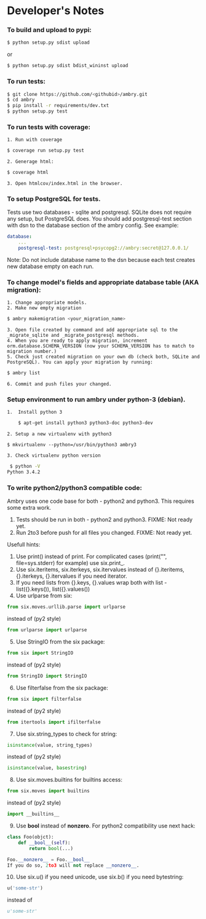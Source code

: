 
Developer's Notes
=================

### To build and upload to pypi:
```bash
$ python setup.py sdist upload
```

or
```bash
$ python setup.py sdist bdist_wininst upload
```

### To run tests:
```bash
$ git clone https://github.com/<githubid>/ambry.git
$ cd ambry
$ pip install -r requirements/dev.txt
$ python setup.py test
```

### To run tests with coverage:

    1. Run with coverage
```bash
$ coverage run setup.py test
```
    2. Generage html:
```bash
$ coverage html
```
    3. Open htmlcov/index.html in the browser.

### To setup PostgreSQL for tests.
Tests use two databases - sqlite and postgresql. SQLite does not require any setup, but PostgreSQL does. You should add postgresql-test section with dsn to the database section of the ambry config. See example:
```yaml
database:
    ...
    postgresql-test: postgresql+psycopg2://ambry:secret@127.0.0.1/
```
Note: Do not include database name to the dsn because each test creates new database empty on each run.

### To change model's fields and appropriate database table (AKA migration):
    1. Change appropriate models.
    2. Make new empty migration
```bash
$ ambry makemigration <your_migration_name>
```
    3. Open file created by command and add appropriate sql to the _migrate_sqlite and _migrate_postgresql methods.
    4. When you are ready to apply migration, increment orm.database.SCHEMA_VERSION (now your SCHEMA_VERSION has to match to migration number.)
    5. Check just created migration on your own db (check both, SQLite and PostgreSQL). You can apply your migration by running:
```bash
$ ambry list
```
    6. Commit and push files your changed.

### Setup environment to run ambry under python-3 (debian).
    1.  Install python 3
```bash
    $ apt-get install python3 python3-doc python3-dev
```
    2. Setup a new virtualenv with python3
```
$ mkvirtualenv --python=/usr/bin/python3 ambry3
```
    3. Check virtualenv python version
```bash
 $ python -V
Python 3.4.2
```

### To write python2/python3 compatible code:
Ambry uses one code base for both - python2 and python3. This requires some extra work.
1. Tests should be run in both - python2 and python3. FIXME: Not ready yet.
2. Run 2to3 before push for all files you changed. FIXME: Not ready yet.

Usefull hints:
1. Use print() instead of print. For complicated cases (print("", file=sys.stderr) for example) use six.print_.
2. Use six.iteritems, six.iterkeys, six.itervalues instead of {}.iteritems, {}.iterkeys, {}.itervalues if you need iterator.
3. If you need lists from {}.keys, {}.values wrap both with list - list({}.keys()), list({}.values())
4. Use urlparse from six:
```python
from six.moves.urllib.parse import urlparse
```
instead of (py2 style)
```python
from urlparse import urlparse
```
5. Use StringIO from the six package:
```python
from six import StringIO
```
instead of (py2 style)
```python
from StringIO import StringIO
```
6. Use filterfalse from the six package:
```python
from six import filterfalse
```
instead of (py2 style)
```python
from itertools import ifilterfalse
```
7. Use six.string_types to check for string:
```python
isinstance(value, string_types)
```
instead of (py2 style)
```python
isinstance(value, basestring)
```
8. Use six.moves.builtins for builtins access:
```python
from six.moves import builtins
```
instead of (py2 style)
```python
import __builtins__
```
9. Use __bool__ instead of __nonzero__. For python2 compatibility use next hack:
```python
class Foo(objct):
    def __bool__(self):
        return bool(...)

Foo.__nonzero__ = Foo.__bool__
If you do so, 2to3 will not replace __nonzero__.
```
10. Use six.u() if you need unicode, use six.b() if you need bytestring:
```python
u('some-str')
```
instead of
```python
u'some-str'
```

